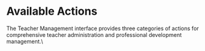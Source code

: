 # Available Actions

The Teacher Management interface provides three categories of actions for comprehensive teacher administration and professional development management.\


<figure><img src="../../../.gitbook/assets/Screenshot 2025-09-04 at 5.24.32 AM.png" alt=""><figcaption></figcaption></figure>
